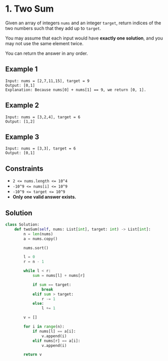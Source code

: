 # 1. Two Sum

Given an array of integers `nums` and an integer `target`, return indices of the two numbers such that they add up to `target`.

You may assume that each input would have **exactly one solution**, and you may not use the same element twice.

You can return the answer in any order.

## Example 1

```text
Input: nums = [2,7,11,15], target = 9
Output: [0,1]
Explanation: Because nums[0] + nums[1] == 9, we return [0, 1].
```

## Example 2

```text
Input: nums = [3,2,4], target = 6
Output: [1,2]
```

## Example 3

```text
Input: nums = [3,3], target = 6
Output: [0,1]
```

## Constraints

- `2 <= nums.length <= 10^4`
- `-10^9 <= nums[i] <= 10^9`
- `-10^9 <= target <= 10^9`
- **Only one valid answer exists.**

## Solution

```python
class Solution:
    def twoSum(self, nums: List[int], target: int) -> List[int]:
        n = len(nums)
        a = nums.copy()

        nums.sort()

        l = 0
        r = n - 1

        while l < r:
            sum = nums[l] + nums[r]

            if sum == target:
                break
            elif sum > target:
                r -= 1
            else:
                l += 1

        v = []

        for i in range(n):
            if nums[l] == a[i]:
                v.append(i)
            elif nums[r] == a[i]:
                v.append(i)

        return v
```
